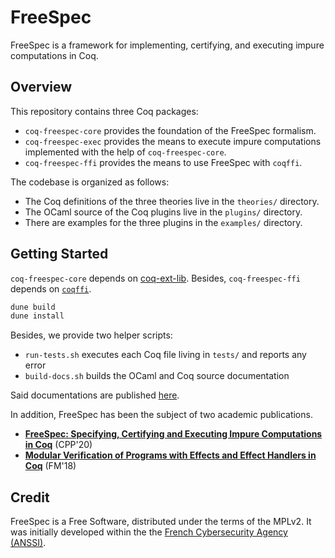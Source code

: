 # FreeSpec

FreeSpec is a framework for implementing, certifying, and executing
impure computations in Coq.

## Overview

This repository contains three Coq packages:

- `coq-freespec-core` provides the foundation of the FreeSpec formalism.
- `coq-freespec-exec` provides the means to execute impure
  computations implemented with the help of `coq-freespec-core`.
- `coq-freespec-ffi` provides the means to use FreeSpec with `coqffi`.

The codebase is organized as follows:

- The Coq definitions of the three theories live in the `theories/`
  directory.
- The OCaml source of the Coq plugins live in the `plugins/` directory.
- There are examples for the three plugins in the `examples/` directory.

## Getting Started

`coq-freespec-core` depends on
[coq-ext-lib](https://github.com/coq-community/coq-ext-lib). Besides,
`coq-freespec-ffi` depends on
[`coqffi`](https://github.com/coq-community/coqffi).

```bash
dune build
dune install
```

Besides, we provide two helper scripts:

- `run-tests.sh` executes each Coq file living in `tests/` and reports
  any error
- `build-docs.sh` builds the OCaml and Coq source documentation

Said documentations are published
[here](https://ANSSI-FR.github.io/FreeSpec).

In addition, FreeSpec has been the subject of two academic
publications.

- [**FreeSpec: Specifying, Certifying and Executing Impure Computations
  in Coq**](https://hal.inria.fr/hal-02422273) (CPP'20)
- [**Modular Verification of Programs with Effects and Effect Handlers in
  Coq**](https://hal.inria.fr/hal-01799712) (FM'18)

## Credit

FreeSpec is a Free Software, distributed under the terms of the MPLv2.
It was initially developed within the the [French Cybersecurity Agency
(ANSSI)](https://ssi.gouv.fr/en).
